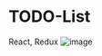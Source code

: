 # TODO-List
React, Redux 
![image](https://github.com/user-attachments/assets/ebe6f3ec-154e-49dc-ae6a-a39710fda4a4)
